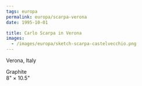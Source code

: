 ```yaml
---
tags: europa
permalink: europa/scarpa-verona
date: 1995-10-01

title: Carlo Scarpa in Verona
images:
  - /images/europa/sketch-scarpa-castelvecchio.png
--- 
```

Verona, Italy

Graphite  
8" × 10.5"